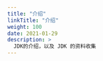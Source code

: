 ```yaml
---
title: "介绍"
linkTitle: "介绍"
weight: 100
date: 2021-01-29
description: >
  JDK的介绍，以及 JDK 的资料收集
---
```




